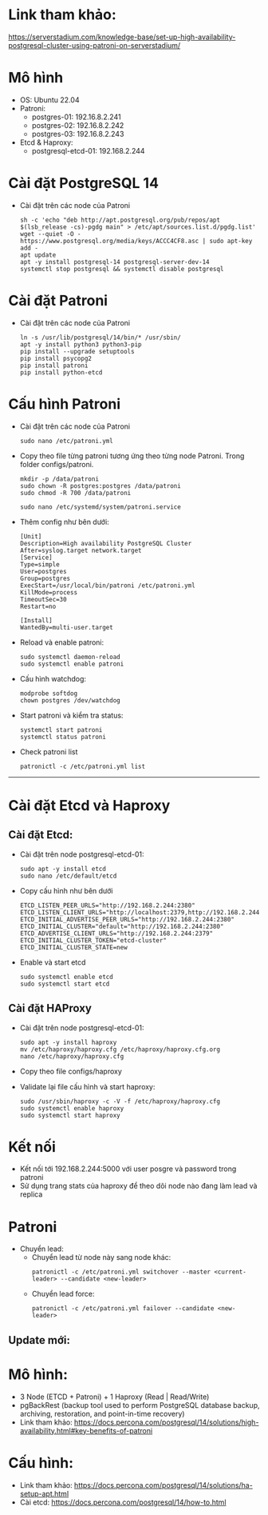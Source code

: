 # Link tham khảo:
https://serverstadium.com/knowledge-base/set-up-high-availability-postgresql-cluster-using-patroni-on-serverstadium/
# Mô hình
- OS: Ubuntu 22.04
- Patroni:
    - postgres-01: 192.16.8.2.241
    - postgres-02: 192.16.8.2.242
    - postgres-03: 192.16.8.2.243
- Etcd & Haproxy:
    - postgresql-etcd-01: 192.168.2.244
# Cài đặt PostgreSQL 14
-   Cài đặt trên các node của Patroni
    ```
    sh -c 'echo "deb http://apt.postgresql.org/pub/repos/apt $(lsb_release -cs)-pgdg main" > /etc/apt/sources.list.d/pgdg.list'
    wget --quiet -O - https://www.postgresql.org/media/keys/ACCC4CF8.asc | sudo apt-key add -
    apt update
    apt -y install postgresql-14 postgresql-server-dev-14
    systemctl stop postgresql && systemctl disable postgresql
    ```
# Cài đặt Patroni
-   Cài đặt trên các node của Patroni
    ```
    ln -s /usr/lib/postgresql/14/bin/* /usr/sbin/ 
    apt -y install python3 python3-pip
    pip install --upgrade setuptools
    pip install psycopg2
    pip install patroni
    pip install python-etcd
    ```


# Cấu hình Patroni
-   Cài đặt trên các node của Patroni
    ```
    sudo nano /etc/patroni.yml
    ```
- Copy theo file từng patroni tương ứng theo từng node Patroni. Trong folder configs/patroni.

    ```
    mkdir -p /data/patroni
    sudo chown -R postgres:postgres /data/patroni
    sudo chmod -R 700 /data/patroni
    ```

    ```
    sudo nano /etc/systemd/system/patroni.service
    ```
-  Thêm config như bên dưới:

    ```
    [Unit]
    Description=High availability PostgreSQL Cluster
    After=syslog.target network.target
    [Service]
    Type=simple
    User=postgres
    Group=postgres
    ExecStart=/usr/local/bin/patroni /etc/patroni.yml
    KillMode=process
    TimeoutSec=30
    Restart=no

    [Install]
    WantedBy=multi-user.target
    ```
- Reload và enable patroni:
    ```
    sudo systemctl daemon-reload
    sudo systemctl enable patroni
    ```
- Cấu hình watchdog:

    ```
    modprobe softdog
    chown postgres /dev/watchdog
    ```
- Start patroni và kiểm tra status:    
    ```
    systemctl start patroni
    systemctl status patroni
    ```
- Check patroni list
    ```
    patronictl -c /etc/patroni.yml list   
    ``` 
---
# Cài đặt Etcd và Haproxy
## Cài đặt Etcd:
-   Cài đặt trên node postgresql-etcd-01:
    ```
    sudo apt -y install etcd
    sudo nano /etc/default/etcd
    ```
-   Copy cấu hình như bên dưới
    ```
    ETCD_LISTEN_PEER_URLS="http://192.168.2.244:2380"
    ETCD_LISTEN_CLIENT_URLS="http://localhost:2379,http://192.168.2.244:2379"
    ETCD_INITIAL_ADVERTISE_PEER_URLS="http://192.168.2.244:2380"
    ETCD_INITIAL_CLUSTER="default="http://192.168.2.244:2380"
    ETCD_ADVERTISE_CLIENT_URLS="http://192.168.2.244:2379"
    ETCD_INITIAL_CLUSTER_TOKEN="etcd-cluster"
    ETCD_INITIAL_CLUSTER_STATE=new
    ```
-   Enable và start etcd
    ```
    sudo systemctl enable etcd
    sudo systemctl start etcd
    ```


## Cài đặt HAProxy
-   Cài đặt trên node postgresql-etcd-01:
    ```
    sudo apt -y install haproxy
    mv /etc/haproxy/haproxy.cfg /etc/haproxy/haproxy.cfg.org
    nano /etc/haproxy/haproxy.cfg
    ```
- Copy theo file configs/haproxy

- Validate lại file cấu hình và start haproxy:
    ```
    sudo /usr/sbin/haproxy -c -V -f /etc/haproxy/haproxy.cfg 
    sudo systemctl enable haproxy
    sudo systemctl start haproxy
    ```
# Kết nối
- Kết nối tới 192.168.2.244:5000 với user posgre và password trong patroni
- Sử dụng trang stats của haproxy để theo dõi node nào đang làm lead và replica
# Patroni
- Chuyển lead:
    - Chuyển lead từ node này sang node khác:
        ```
        patronictl -c /etc/patroni.yml switchover --master <current-leader> --candidate <new-leader>
        ```
    - Chuyển lead force:
        ```
        patronictl -c /etc/patroni.yml failover --candidate <new-leader>
        ```
## Update mới:
# Mô hình:
- 3 Node (ETCD + Patroni) + 1 Haproxy (Read | Read/Write)
- pgBackRest (backup tool used to perform PostgreSQL database backup, archiving, restoration, and point-in-time recovery)
- Link tham khảo: https://docs.percona.com/postgresql/14/solutions/high-availability.html#key-benefits-of-patroni
# Cấu hình:
- Link tham khảo: https://docs.percona.com/postgresql/14/solutions/ha-setup-apt.html
- Cài etcd: https://docs.percona.com/postgresql/14/how-to.html

